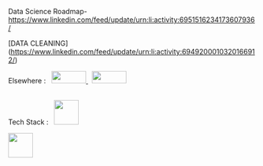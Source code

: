 

Data Science Roadmap- https://www.linkedin.com/feed/update/urn:li:activity:6951516234173607936/


[DATA CLEANING] (https://www.linkedin.com/feed/update/urn:li:activity:6949200010320166912/)



Elsewhere : &nbsp; 
<a href="https://www.linkedin.com/in/jabhij/" target="_blank"> 
  <img src="https://img.shields.io/badge/LinkedIn-0077B5?style=for-the-badge&logo=linkedin&logoColor=white" width="70" height="25">
</a> &nbsp; 
<a href="https://twitter.com/jabhij" target="blank">
  <img src="https://img.shields.io/badge/Twitter-1DA1F2?style=for-the-badge&logo=twitter&logoColor=white" width="70" height="25">
</a>  
<br/>

Tech Stack : &nbsp;
<img src="https://camo.githubusercontent.com/a3ccfae79c559d3ff0c7ece89882c93bf278d01f0d2a1d908e19497630dca49d/68747470733a2f2f692e67697068792e636f6d2f6d656469612f4c4d7439363338644f38646674416a74636f2f3230302e77656270" data-canonical-src="https://i.giphy.com/media/LMt9638dO8dftAjtco/200.webp"  width="50" height="50">

<img 
src="https://giphy.com/embed/KAq5w47R9rmTuvWOWa" data-canonical-src="https://giphy.com/gifs/devrock-python-django-edr-KAq5w47R9rmTuvWOWa" width="50" height="50">
